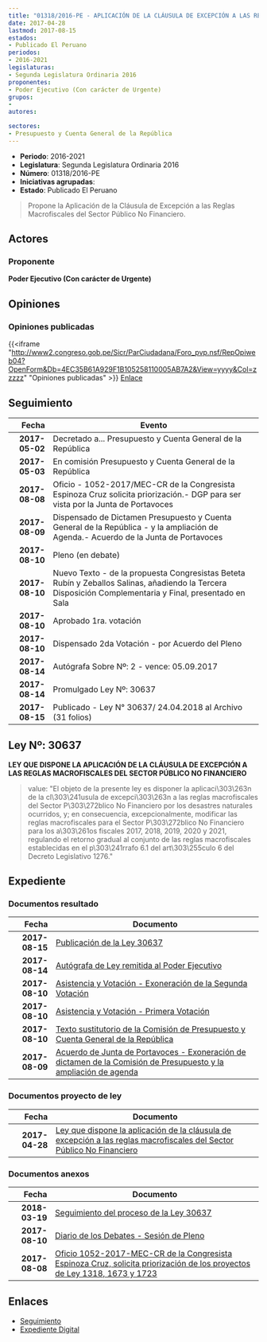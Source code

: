 ```yaml
---
title: "01318/2016-PE - APLICACIÓN DE LA CLÁUSULA DE EXCEPCIÓN A LAS REGLAS MACROFISCALES DEL SECTOR PÚBLICO NO FINANCIERO"
date: 2017-04-28
lastmod: 2017-08-15
estados:
- Publicado El Peruano
periodos:
- 2016-2021
legislaturas:
- Segunda Legislatura Ordinaria 2016
proponentes:
- Poder Ejecutivo (Con carácter de Urgente)
grupos:
- 
autores:

sectores:
- Presupuesto y Cuenta General de la República
---
```

- **Periodo**: 2016-2021
- **Legislatura**: Segunda Legislatura Ordinaria 2016
- **Número**: 01318/2016-PE
- **Iniciativas agrupadas**: 
- **Estado**: Publicado El Peruano

> Propone la Aplicación de la Cláusula de Excepción a las Reglas Macrofiscales del Sector Público No Financiero.


## Actores

### Proponente

**Poder Ejecutivo (Con carácter de Urgente)**

## Opiniones

### Opiniones publicadas

{{<iframe "http://www2.congreso.gob.pe/Sicr/ParCiudadana/Foro_pvp.nsf/RepOpiweb04?OpenForm&Db=4EC35B61A929F1B105258110005AB7A2&View=yyyy&Col=zzzzz" "Opiniones publicadas" >}}
[Enlace](http://www2.congreso.gob.pe/Sicr/ParCiudadana/Foro_pvp.nsf/RepOpiweb04?OpenForm&Db=4EC35B61A929F1B105258110005AB7A2&View=yyyy&Col=zzzzz)


## Seguimiento

| Fecha | Evento |
|------:|--------|
| **2017-05-02** | Decretado a... Presupuesto y Cuenta General de la República |
| **2017-05-03** | En comisión Presupuesto y Cuenta General de la República |
| **2017-08-08** | Oficio - 1052-2017/MEC-CR de la Congresista Espinoza Cruz solicita priorización.- DGP para ser vista por la Junta de Portavoces |
| **2017-08-09** | Dispensado de Dictamen Presupuesto y Cuenta General de la República - y la ampliación de Agenda.- Acuerdo de la Junta de Portavoces |
| **2017-08-10** | Pleno (en debate) |
| **2017-08-10** | Nuevo Texto - de la propuesta Congresistas Beteta Rubín y Zeballos Salinas, añadiendo la Tercera Disposición Complementaria y Final, presentado en Sala |
| **2017-08-10** | Aprobado 1ra. votación |
| **2017-08-10** | Dispensado 2da Votación - por Acuerdo del Pleno |
| **2017-08-14** | Autógrafa Sobre Nº: 2 - vence: 05.09.2017 |
| **2017-08-14** | Promulgado Ley Nº: 30637 |
| **2017-08-15** | Publicado - Ley N° 30637/ 24.04.2018 al Archivo (31 folios) |

## Ley Nº: 30637

**LEY QUE DISPONE LA APLICACIÓN DE LA CLÁUSULA DE EXCEPCIÓN A LAS REGLAS MACROFISCALES DEL SECTOR PÚBLICO NO FINANCIERO**

> value: "El objeto de la presente ley es disponer la aplicaci\303\263n de la cl\303\241usula de excepci\303\263n a las reglas macrofiscales del Sector P\303\272blico No Financiero por los desastres naturales ocurridos, y; en consecuencia, excepcionalmente, modificar las reglas macrofiscales para el Sector P\303\272blico No Financiero para los a\303\261os fiscales 2017, 2018, 2019, 2020 y 2021, regulando el retorno gradual al conjunto de las reglas macrofiscales establecidas en el p\303\241rrafo 6.1 del art\303\255culo 6 del Decreto Legislativo 1276."


## Expediente

### Documentos resultado

| Fecha | Documento |
|------:|-----------|
| **2017-08-15** | [Publicación de la Ley 30637](http://www.leyes.congreso.gob.pe/Documentos/2016_2021/ADLP/Normas_Legales/30637-LEY.pdf) |
| **2017-08-14** | [Autógrafa de Ley remitida al Poder Ejecutivo](http://www.leyes.congreso.gob.pe/Documentos/2016_2021/ADLP/Texto_Aprobado/AU0131820170814.pdf) |
| **2017-08-10** | [Asistencia y Votación - Exoneración de la Segunda Votación](http://www.leyes.congreso.gob.pe/Documentos/2016_2021/Asistencia_y_Votacion/Proyectos_de_Ley/Exoneracion_de_Segunda_Votacion/AVES0131820170810.PDF) |
| **2017-08-10** | [Asistencia y Votación - Primera Votación](http://www.leyes.congreso.gob.pe/Documentos/2016_2021/Asistencia_y_Votacion/Proyectos_de_Ley/AV0131820170810.PDF) |
| **2017-08-10** | [Texto sustitutorio de la Comisión de Presupuesto y Cuenta General de la República](http://www.leyes.congreso.gob.pe/Documentos/2016_2021/Texto_Sustitutorio/Proyectos_de_Ley/TS0138120170810.PDF) |
| **2017-08-09** | [Acuerdo de Junta de Portavoces - Exoneración de dictamen de la Comisión de Presupuesto y la ampliación de agenda](http://www.leyes.congreso.gob.pe/Documentos/2016_2021/Acuerdos/Junta_Portavoces/AJP0131820170809.pdf) |

### Documentos proyecto de ley

| Fecha | Documento |
|------:|-----------|
| **2017-04-28** | [Ley que dispone la aplicación de la cláusula de excepción a las reglas macrofiscales del Sector Público No Financiero](http://www.leyes.congreso.gob.pe/Documentos/2016_2021/Proyectos_de_Ley_y_de_Resoluciones_Legislativas/PL0131820170428..PDF) |

### Documentos anexos

| Fecha | Documento |
|------:|-----------|
| **2018-03-19** | [Seguimiento del proceso de la Ley 30637](http://www.leyes.congreso.gob.pe/Documentos/2016_2021/Seguimiento_de_Proyectos_de_Ley/01318PL20180319.PDF) |
| **2017-08-10** | [Diario de los Debates - Sesión de Pleno](http://www2.congreso.gob.pe/Sicr/DiarioDebates/Publicad.nsf/SesionesPleno/05256D6E0073DFE9052581790001D0B0/$FILE/PLO-2017-4.pdf) |
| **2017-08-08** | [Oficio 1052-2017-MEC-CR de la Congresista Espinoza Cruz, solicita priorización de los proyectos de Ley 1318, 1673 y 1723](http://www.leyes.congreso.gob.pe/Documentos/2016_2021/Oficios/Congresistas/OFICIO-1052-2017-MEC-CR.pdf) |

## Enlaces

- [Seguimiento](http://www2.congreso.gob.pe/Sicr/TraDocEstProc/CLProLey2016.nsf/f7fff46988ca05b1052578e100829cc7/3f00865d372460e205258110005dcba9?OpenDocument)
- [Expediente Digital](http://www2.congreso.gob.pe/Sicr/TraDocEstProc/Expvirt_2011.nsf/visbusqptramdoc1621/01318?opendocument)


